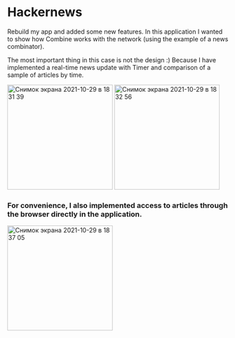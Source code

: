 # Hackernews
Rebuild my app and added some new features.
In this application I wanted to show how Combine works with the network (using the example of a news combinator).

The most important thing in this case is not the design :) 
Because I have implemented a real-time news update with Timer and comparison of a sample of articles by time.

<img width="240" alt="Снимок экрана 2021-10-29 в 18 31 39" src="https://user-images.githubusercontent.com/69910183/139463275-ee7aa58e-58f2-4fdf-b2a6-b74546a757b7.png">
<img width="240" alt="Снимок экрана 2021-10-29 в 18 32 56" src="https://user-images.githubusercontent.com/69910183/139463288-efb9bc44-a953-41ae-ad34-1769716b4a5a.png">

### For convenience, I also implemented access to articles through the browser directly in the application.

<img width="240" alt="Снимок экрана 2021-10-29 в 18 37 05" src="https://user-images.githubusercontent.com/69910183/139463289-426878d7-b656-4374-8230-a0c67aece8e7.png">
